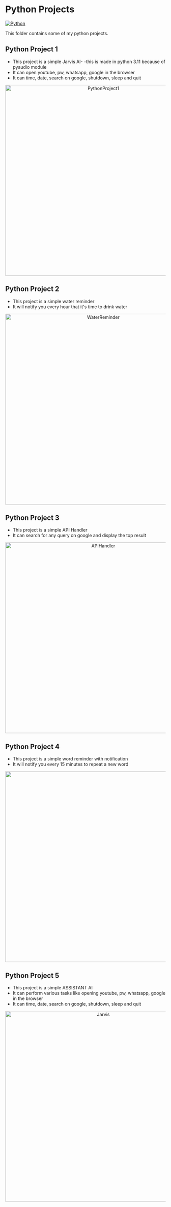 # Python Projects

[![Python](https://img.shields.io/badge/Python-3776AB?style=for-the-badge&logo=python&logoColor=white)](https://www.python.org/)

This folder contains some of my python projects.

## Python Project 1

- This project is a simple Jarvis AI-
-this is made in python 3.11 because of pyaudio module 
- It can open youtube, pw, whatsapp, google in the browser
- It can time, date, search on google, shutdown, sleep and quit

<p align="center">
  <img src="https://img.shields.io/badge/Python-3776AB?style=for-the-badge&logo=python&logoColor=white" alt="PythonProject1" width="600">
</p>

## Python Project 2

- This project is a simple water reminder
- It will notify you every hour that it's time to drink water

<p align="center">
  <img src="https://img.shields.io/badge/Python-3776AB?style=for-the-badge&logo=python&logoColor=white" alt="WaterReminder" width="600">
</p>

## Python Project 3

- This project is a simple API Handler
- It can search for any query on google and display the top result

<p align="center">
  <img src="https://img.shields.io/badge/Python-3776AB?style=for-the-badge&logo=python&logoColor=white" alt="APIHandler" width="600">
</p>

## Python Project 4

- This project is a simple word reminder with notification
- It will notify you every 15 minutes to repeat a new word

<p align="center">
  <img src="https://img.shields.io/badge/Python-3776AB?style=for-the-badge&logo=python&logoColor=white" width="600">
</p>

## Python Project 5

- This project is a simple ASSISTANT AI
- It can perform various tasks like opening youtube, pw, whatsapp, google in the browser
- It can time, date, search on google, shutdown, sleep and quit

<p align="center">
  <img src="https://img.shields.io/badge/Python-3776AB?style=for-the-badge&logo=python&logoColor=white" alt="Jarvis" width="600">
</p>

